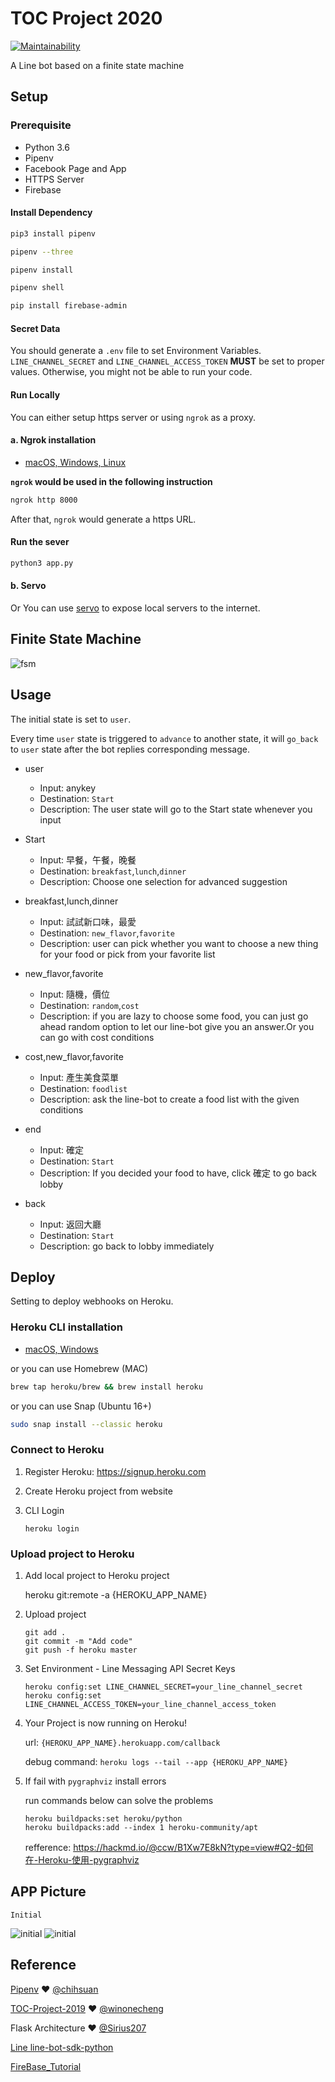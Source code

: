 # TOC Project 2020

[![Maintainability](https://api.codeclimate.com/v1/badges/dc7fa47fcd809b99d087/maintainability)](https://codeclimate.com/github/NCKU-CCS/TOC-Project-2020/maintainability)

A Line bot based on a finite state machine

## Setup

### Prerequisite
* Python 3.6
* Pipenv
* Facebook Page and App
* HTTPS Server
* Firebase

#### Install Dependency
```sh
pip3 install pipenv

pipenv --three

pipenv install

pipenv shell

pip install firebase-admin
```


#### Secret Data
You should generate a `.env` file to set Environment Variables.
`LINE_CHANNEL_SECRET` and `LINE_CHANNEL_ACCESS_TOKEN` **MUST** be set to proper values.
Otherwise, you might not be able to run your code.

#### Run Locally
You can either setup https server or using `ngrok` as a proxy.

#### a. Ngrok installation
* [ macOS, Windows, Linux](https://ngrok.com/download)

**`ngrok` would be used in the following instruction**

```sh
ngrok http 8000
```

After that, `ngrok` would generate a https URL.

#### Run the sever

```sh
python3 app.py
```

#### b. Servo

Or You can use [servo](http://serveo.net/) to expose local servers to the internet.


## Finite State Machine
![fsm](./fsm.png)

## Usage
The initial state is set to `user`.

Every time `user` state is triggered to `advance` to another state, it will `go_back` to `user` state after the bot replies corresponding message.

* user
	* Input: anykey		
	* Destination: `Start`
	* Description: The user state will go to the Start state whenever you input
	
* Start
	* Input: 早餐，午餐，晚餐
	* Destination: `breakfast`,`lunch`,`dinner`
	* Description: Choose one selection for advanced suggestion

* breakfast,lunch,dinner
	* Input: 試試新口味，最愛
	* Destination: `new_flavor`,`favorite`
	* Description: user can pick whether you want to choose a new thing for your food or pick from your favorite list

* new_flavor,favorite
	* Input: 隨機，價位
	* Destination: `random`,`cost`
	* Description: if you are lazy to choose some food, you can just go ahead random option to let our line-bot give you an answer.Or you can go with cost conditions
	
* cost,new_flavor,favorite
	* Input: 產生美食菜單
	* Destination: `foodlist`
	* Description: ask the line-bot to create a food list with the given conditions

* end
	* Input: 確定
	* Destination: `Start`
	* Description: If you decided your food to have, click 確定 to go back lobby
	
* back
	* Input: 返回大廳
	* Destination: `Start`
	* Description: go back to lobby immediately
		
## Deploy
Setting to deploy webhooks on Heroku.

### Heroku CLI installation

* [macOS, Windows](https://devcenter.heroku.com/articles/heroku-cli)

or you can use Homebrew (MAC)
```sh
brew tap heroku/brew && brew install heroku
```

or you can use Snap (Ubuntu 16+)
```sh
sudo snap install --classic heroku
```

### Connect to Heroku

1. Register Heroku: https://signup.heroku.com

2. Create Heroku project from website

3. CLI Login

	`heroku login`

### Upload project to Heroku

1. Add local project to Heroku project

	heroku git:remote -a {HEROKU_APP_NAME}

2. Upload project

	```
	git add .
	git commit -m "Add code"
	git push -f heroku master
	```

3. Set Environment - Line Messaging API Secret Keys

	```
	heroku config:set LINE_CHANNEL_SECRET=your_line_channel_secret
	heroku config:set LINE_CHANNEL_ACCESS_TOKEN=your_line_channel_access_token
	```

4. Your Project is now running on Heroku!

	url: `{HEROKU_APP_NAME}.herokuapp.com/callback`

	debug command: `heroku logs --tail --app {HEROKU_APP_NAME}`

5. If fail with `pygraphviz` install errors

	run commands below can solve the problems
	```
	heroku buildpacks:set heroku/python
	heroku buildpacks:add --index 1 heroku-community/apt
	```

	refference: https://hackmd.io/@ccw/B1Xw7E8kN?type=view#Q2-如何在-Heroku-使用-pygraphviz
	
## APP Picture
	Initial
![initial](./img/initial.jpg) ![initial](./img/breakfast.jpg)
	
	


## Reference
[Pipenv](https://medium.com/@chihsuan/pipenv-更簡單-更快速的-python-套件管理工具-135a47e504f4) ❤️ [@chihsuan](https://github.com/chihsuan)

[TOC-Project-2019](https://github.com/winonecheng/TOC-Project-2019) ❤️ [@winonecheng](https://github.com/winonecheng)

Flask Architecture ❤️ [@Sirius207](https://github.com/Sirius207)

[Line line-bot-sdk-python](https://github.com/line/line-bot-sdk-python)

[FireBase_Tutorial](https://mks.tw/2675/%E3%80%8C%E5%AD%B8%E7%BF%92%E6%97%A5%E8%AA%8C%E3%80%8Dcloud-firestore-%E5%9F%BA%E6%9C%AC%E6%96%B0%E5%A2%9E%E3%80%81%E6%9F%A5%E8%A9%A2%E3%80%81%E5%88%AA%E9%99%A4%E5%88%9D%E9%AB%94%E9%A9%97-python)


